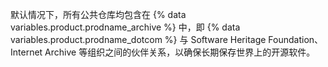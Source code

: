 默认情况下，所有公共仓库均包含在 {% data variables.product.prodname_archive %} 中，即 {% data variables.product.prodname_dotcom %} 与 Software Heritage Foundation、Internet Archive 等组织之间的伙伴关系，以确保长期保存世界上的开源软件。